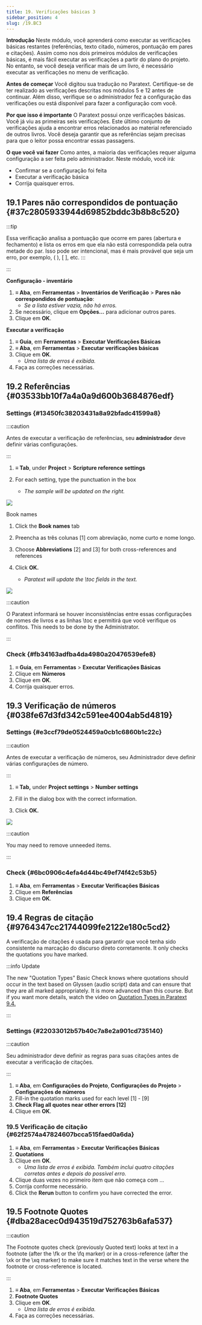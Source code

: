 ```yaml
---
title: 19. Verificações básicas 3
sidebar_position: 4
slug: /19.BC3
---
```




**Introdução**  Neste módulo, você aprenderá como executar as verificações básicas restantes (referências, texto citado, números, pontuação em pares e citações). Assim como nos dois primeiros módulos de verificações básicas, é mais fácil executar as verificações a partir do plano do projeto. No entanto, se você deseja verificar mais de um livro, é necessário executar as verificações no menu de verificação.


**Antes de começar**  Você digitou sua tradução no Paratext. Certifique-se de ter realizado as verificações descritas nos módulos 5 e 12 antes de continuar. Além disso, verifique se o administrador fez a configuração das verificações ou está disponível para fazer a configuração com você.


**Por que isso é importante**  O Paratext possui onze verificações básicas. Você já viu as primeiras seis verificações. Este último conjunto de verificações ajuda a encontrar erros relacionados ao material referenciado de outros livros. Você deseja garantir que as referências sejam precisas para que o leitor possa encontrar essas passagens.


**O que você vai fazer**  Como antes, a maioria das verificações requer alguma configuração a ser feita pelo administrador. Neste módulo, você irá:

- Confirmar se a configuração foi feita
- Executar a verificação básica
- Corrija quaisquer erros.

## 19.1 Pares não correspondidos de pontuação {#37c2805933944d69852bddc3b8b8c520}


:::tip

Essa verificação analisa a pontuação que ocorre em pares (abertura e fechamento) e lista os erros em que ela não está correspondida pela outra metade do par. Isso pode ser intencional, mas é mais provável que seja um erro, por exemplo, ( ), [ ], etc.
:::

:::




**Configuração - inventário**

1. **≡ Aba**, em **Ferramentas** \> **Inventários de Verificação** \> **Pares não correspondidos de pontuação**:
    - _Se a lista estiver vazia, não há erros._
2. Se necessário, clique em **Opções...** para adicionar outros pares.
3. Clique em **OK**.

**Executar a verificação**

1. **≡ Guia**, em **Ferramentas** \> **Executar Verificações Básicas**
2. **≡ Aba**, em **Ferramentas** \> **Executar verificações básicas**
3. Clique em **OK**.
    - _Uma lista de erros é exibida._
4. Faça as correções necessárias.

## 19.2 Referências {#03533bb10f7a4a0a9d600b3684876edf}


### Settings {#13450fc38203431a8a92bfadc41599a8}


:::caution

Antes de executar a verificação de referências, seu **administrador** deve definir várias configurações.

:::




<div class='notion-row'>
<div class='notion-column' style={{width: 'calc((100% - (min(32px, 4vw) * 1)) * 0.4375)'}}>

1. **≡ Tab**, under **Project** > **Scripture reference settings**

2. For each setting, type the punctuation in the box
    - _The sample will be updated on the right._

</div><div className='notion-spacer'></div>

<div class='notion-column' style={{width: 'calc((100% - (min(32px, 4vw) * 1)) * 0.5625)'}}>


![](./1019021315.png)


</div><div className='notion-spacer'></div>
</div>


<div class='notion-row'>
<div class='notion-column' style={{width: 'calc((100% - (min(32px, 4vw) * 1)) * 0.4375)'}}>


Book names


1. Click the **Book names** tab

2. Preencha as três colunas [1] com abreviação, nome curto e nome longo.

3. Choose **Abbreviations** [2] and [3] for both cross-references and references

4. Click **OK.**
    - _Paratext will update the \toc fields in the text._

</div><div className='notion-spacer'></div>

<div class='notion-column' style={{width: 'calc((100% - (min(32px, 4vw) * 1)) * 0.5625)'}}>


![](./1209414794.png)


</div><div className='notion-spacer'></div>
</div>

:::caution

 O Paratext informará se houver inconsistências entre essas configurações de nomes de livros e as linhas \\toc e permitirá que você verifique os conflitos. This needs to be done by the Administrator.

:::




### Check {#fb34163adfba4da4980a20476539efe8}

1. **≡ Guia**, em **Ferramentas** \> **Executar Verificações Básicas**
2. Clique em **Números**
3. Clique em **OK**.
4. Corrija quaisquer erros.

## 19.3 Verificação de números {#038fe67d3fd342c591ee4004ab5d4819}


### Settings {#e3ccf79de0524459a0cb1c6860b1c22c}


:::caution

Antes de executar a verificação de números, seu Administrador deve definir várias configurações de número.

:::




<div class='notion-row'>
<div class='notion-column' style={{width: 'calc((100% - (min(32px, 4vw) * 1)) * 0.5)'}}>

1. **≡ Tab,** under **Project settings** > **Number settings**

2. Fill in the dialog box with the correct information.

3. Click **OK.**

</div><div className='notion-spacer'></div>

<div class='notion-column' style={{width: 'calc((100% - (min(32px, 4vw) * 1)) * 0.5)'}}>


![](./11100284.png)


</div><div className='notion-spacer'></div>
</div>

:::caution

You may need to remove unneeded items.

:::




### Check {#6bc0906c4efa4d44bc49ef74f42c53b5}

1. **≡ Aba**, em **Ferramentas** \> **Executar Verificações Básicas**
2. Clique em **Referências**
3. Clique em **OK**.

## 19.4 Regras de citação {#9764347cc21744099fe2122e180c5cd2}


A verificação de citações é usada para garantir que você tenha sido consistente na marcação do discurso direto corretamente. It only checks the quotations you have marked.


:::info Update


The new "Quotation Types" Basic Check knows where quotations should occur in the text based on Glyssen (audio script) data and can ensure that they are all marked appropriately. It is more advanced than this course. But if you want more details, watch the video on [Quotation Types in Paratext 9.4.](https://vimeo.com/859138745)


:::


### Settings {#22033012b57b40c7a8e2a901cd735140}


:::caution

Seu administrador deve definir as regras para suas citações antes de executar a verificação de citações.

:::



1. **≡ Aba**, em **Configurações do Projeto**, **Configurações do Projeto** \> **Configurações de números**
2. Fill-in the quotation marks used for each level [1] - [9]
3. **Check Flag all quotes near other errors [12]**
4. Clique em **OK**.

### 19.5 Verificação de citação {#62f2574a47824607bcca515faed0a6da}

1. **≡ Aba**, em **Ferramentas** \> **Executar Verificações Básicas**
2. **Quotations**
3. Clique em **OK**.
    - _Uma lista de erros é exibida. Também inclui quatro citações corretas antes e depois do possível erro._
4. Clique duas vezes no primeiro item que não começa com ...
5. Corrija conforme necessário.
6. Click the **Rerun** button to confirm you have corrected the error.

## 19.5 Footnote Quotes {#dba28acec0d943519d752763b6afa537}


:::caution

The Footnote quotes check (previously Quoted text) looks at text in a footnote (after the \fk or the \fq marker) or in a cross-reference (after the \xk or the \xq marker) to make sure it matches text in the verse where the footnote or cross-reference is located.

:::



1. **≡ Aba**, em **Ferramentas** \> **Executar Verificações Básicas**
2. **Footnote Quotes**
3. Clique em **OK**.
    - _Uma lista de erros é exibida._
4. Faça as correções necessárias.
